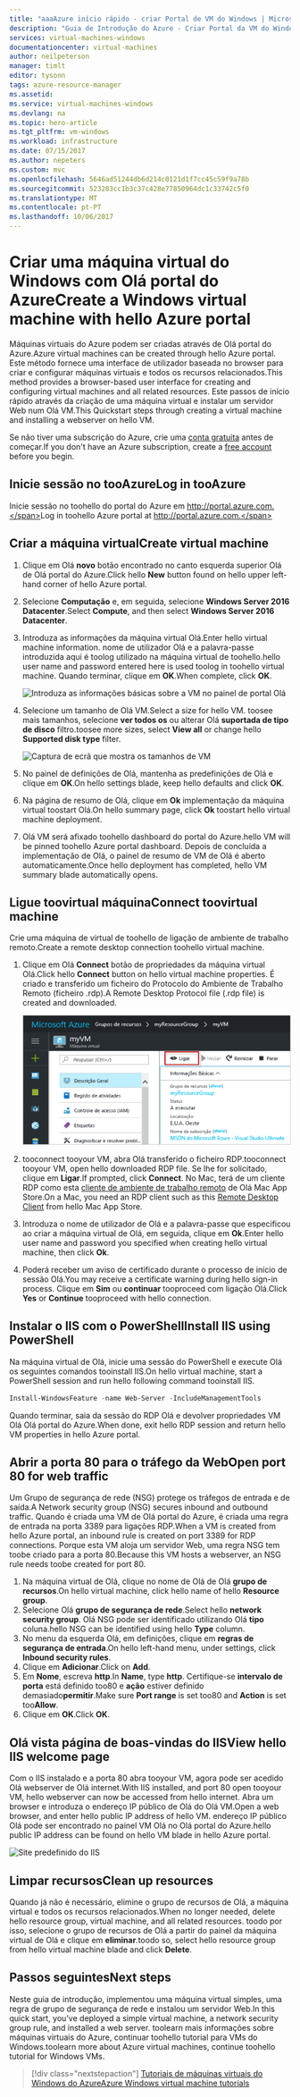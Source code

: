 ```yaml
---
title: "aaaAzure início rápido - criar Portal de VM do Windows | Microsoft Docs"
description: "Guia de Introdução do Azure - Criar Portal da VM do Windows"
services: virtual-machines-windows
documentationcenter: virtual-machines
author: neilpeterson
manager: timlt
editor: tysonn
tags: azure-resource-manager
ms.assetid: 
ms.service: virtual-machines-windows
ms.devlang: na
ms.topic: hero-article
ms.tgt_pltfrm: vm-windows
ms.workload: infrastructure
ms.date: 07/15/2017
ms.author: nepeters
ms.custom: mvc
ms.openlocfilehash: 5646ad51244db6d214c0121d1f7cc45c59f9a78b
ms.sourcegitcommit: 523283cc1b3c37c428e77850964dc1c33742c5f0
ms.translationtype: MT
ms.contentlocale: pt-PT
ms.lasthandoff: 10/06/2017
---
```

# <a name="create-a-windows-virtual-machine-with-hello-azure-portal"></a><span data-ttu-id="00845-103">Criar uma máquina virtual do Windows com Olá portal do Azure</span><span class="sxs-lookup"><span data-stu-id="00845-103">Create a Windows virtual machine with hello Azure portal</span></span>

<span data-ttu-id="00845-104">Máquinas virtuais do Azure podem ser criadas através de Olá portal do Azure.</span><span class="sxs-lookup"><span data-stu-id="00845-104">Azure virtual machines can be created through hello Azure portal.</span></span> <span data-ttu-id="00845-105">Este método fornece uma interface de utilizador baseada no browser para criar e configurar máquinas virtuais e todos os recursos relacionados.</span><span class="sxs-lookup"><span data-stu-id="00845-105">This method provides a browser-based user interface for creating and configuring virtual machines and all related resources.</span></span> <span data-ttu-id="00845-106">Este passos de início rápido através da criação de uma máquina virtual e instalar um servidor Web num Olá VM.</span><span class="sxs-lookup"><span data-stu-id="00845-106">This Quickstart steps through creating a virtual machine and installing a webserver on hello VM.</span></span>

<span data-ttu-id="00845-107">Se não tiver uma subscrição do Azure, crie uma [conta gratuita](https://azure.microsoft.com/free/?WT.mc_id=A261C142F) antes de começar.</span><span class="sxs-lookup"><span data-stu-id="00845-107">If you don't have an Azure subscription, create a [free account](https://azure.microsoft.com/free/?WT.mc_id=A261C142F) before you begin.</span></span>

## <a name="log-in-tooazure"></a><span data-ttu-id="00845-108">Inicie sessão no tooAzure</span><span class="sxs-lookup"><span data-stu-id="00845-108">Log in tooAzure</span></span>

<span data-ttu-id="00845-109">Inicie sessão no toohello do portal do Azure em http://portal.azure.com.</span><span class="sxs-lookup"><span data-stu-id="00845-109">Log in toohello Azure portal at http://portal.azure.com.</span></span>

## <a name="create-virtual-machine"></a><span data-ttu-id="00845-110">Criar a máquina virtual</span><span class="sxs-lookup"><span data-stu-id="00845-110">Create virtual machine</span></span>

1. <span data-ttu-id="00845-111">Clique em Olá **novo** botão encontrado no canto esquerda superior Olá de Olá portal do Azure.</span><span class="sxs-lookup"><span data-stu-id="00845-111">Click hello **New** button found on hello upper left-hand corner of hello Azure portal.</span></span>

2. <span data-ttu-id="00845-112">Selecione **Computação** e, em seguida, selecione **Windows Server 2016 Datacenter**.</span><span class="sxs-lookup"><span data-stu-id="00845-112">Select **Compute**, and then select **Windows Server 2016 Datacenter**.</span></span> 

3. <span data-ttu-id="00845-113">Introduza as informações da máquina virtual Olá.</span><span class="sxs-lookup"><span data-stu-id="00845-113">Enter hello virtual machine information.</span></span> <span data-ttu-id="00845-114">nome de utilizador Olá e a palavra-passe introduzida aqui é toolog utilizado na máquina virtual de toohello.</span><span class="sxs-lookup"><span data-stu-id="00845-114">hello user name and password entered here is used toolog in toohello virtual machine.</span></span> <span data-ttu-id="00845-115">Quando terminar, clique em **OK**.</span><span class="sxs-lookup"><span data-stu-id="00845-115">When complete, click **OK**.</span></span>

    ![Introduza as informações básicas sobre a VM no painel de portal Olá](./media/quick-create-portal/create-windows-vm-portal-basic-blade.png)  

4. <span data-ttu-id="00845-117">Selecione um tamanho de Olá VM.</span><span class="sxs-lookup"><span data-stu-id="00845-117">Select a size for hello VM.</span></span> <span data-ttu-id="00845-118">toosee mais tamanhos, selecione **ver todos os** ou alterar Olá **suportada de tipo de disco** filtro.</span><span class="sxs-lookup"><span data-stu-id="00845-118">toosee more sizes, select **View all** or change hello **Supported disk type** filter.</span></span> 

    ![Captura de ecrã que mostra os tamanhos de VM](./media/quick-create-portal/create-windows-vm-portal-sizes.png)  

5. <span data-ttu-id="00845-120">No painel de definições de Olá, mantenha as predefinições de Olá e clique em **OK**.</span><span class="sxs-lookup"><span data-stu-id="00845-120">On hello settings blade, keep hello defaults and click **OK**.</span></span>

6. <span data-ttu-id="00845-121">Na página de resumo de Olá, clique em **Ok** implementação da máquina virtual toostart Olá.</span><span class="sxs-lookup"><span data-stu-id="00845-121">On hello summary page, click **Ok** toostart hello virtual machine deployment.</span></span>

7. <span data-ttu-id="00845-122">Olá VM será afixado toohello dashboard do portal do Azure.</span><span class="sxs-lookup"><span data-stu-id="00845-122">hello VM will be pinned toohello Azure portal dashboard.</span></span> <span data-ttu-id="00845-123">Depois de concluída a implementação de Olá, o painel de resumo de VM de Olá é aberto automaticamente.</span><span class="sxs-lookup"><span data-stu-id="00845-123">Once hello deployment has completed, hello VM summary blade automatically opens.</span></span>


## <a name="connect-toovirtual-machine"></a><span data-ttu-id="00845-124">Ligue toovirtual máquina</span><span class="sxs-lookup"><span data-stu-id="00845-124">Connect toovirtual machine</span></span>

<span data-ttu-id="00845-125">Crie uma máquina de virtual de toohello de ligação de ambiente de trabalho remoto.</span><span class="sxs-lookup"><span data-stu-id="00845-125">Create a remote desktop connection toohello virtual machine.</span></span>

1. <span data-ttu-id="00845-126">Clique em Olá **Connect** botão de propriedades da máquina virtual Olá.</span><span class="sxs-lookup"><span data-stu-id="00845-126">Click hello **Connect** button on hello virtual machine properties.</span></span> <span data-ttu-id="00845-127">É criado e transferido um ficheiro do Protocolo do Ambiente de Trabalho Remoto (ficheiro .rdp).</span><span class="sxs-lookup"><span data-stu-id="00845-127">A Remote Desktop Protocol file (.rdp file) is created and downloaded.</span></span>

    ![Portal 9](./media/quick-create-portal/quick-create-portal/portal-quick-start-9.png) 

2. <span data-ttu-id="00845-129">tooconnect tooyour VM, abra Olá transferido o ficheiro RDP.</span><span class="sxs-lookup"><span data-stu-id="00845-129">tooconnect tooyour VM, open hello downloaded RDP file.</span></span> <span data-ttu-id="00845-130">Se lhe for solicitado, clique em **Ligar**.</span><span class="sxs-lookup"><span data-stu-id="00845-130">If prompted, click **Connect**.</span></span> <span data-ttu-id="00845-131">No Mac, terá de um cliente RDP como esta [cliente de ambiente de trabalho remoto](https://itunes.apple.com/us/app/microsoft-remote-desktop/id715768417?mt=12) de Olá Mac App Store.</span><span class="sxs-lookup"><span data-stu-id="00845-131">On a Mac, you need an RDP client such as this [Remote Desktop Client](https://itunes.apple.com/us/app/microsoft-remote-desktop/id715768417?mt=12) from hello Mac App Store.</span></span>

3. <span data-ttu-id="00845-132">Introduza o nome de utilizador de Olá e a palavra-passe que especificou ao criar a máquina virtual de Olá, em seguida, clique em **Ok**.</span><span class="sxs-lookup"><span data-stu-id="00845-132">Enter hello user name and password you specified when creating hello virtual machine, then click **Ok**.</span></span>

4. <span data-ttu-id="00845-133">Poderá receber um aviso de certificado durante o processo de início de sessão Olá.</span><span class="sxs-lookup"><span data-stu-id="00845-133">You may receive a certificate warning during hello sign-in process.</span></span> <span data-ttu-id="00845-134">Clique em **Sim** ou **continuar** tooproceed com ligação Olá.</span><span class="sxs-lookup"><span data-stu-id="00845-134">Click **Yes** or **Continue** tooproceed with hello connection.</span></span>


## <a name="install-iis-using-powershell"></a><span data-ttu-id="00845-135">Instalar o IIS com o PowerShell</span><span class="sxs-lookup"><span data-stu-id="00845-135">Install IIS using PowerShell</span></span>

<span data-ttu-id="00845-136">Na máquina virtual de Olá, inicie uma sessão do PowerShell e execute Olá os seguintes comandos tooinstall IIS.</span><span class="sxs-lookup"><span data-stu-id="00845-136">On hello virtual machine, start a PowerShell session and run hello following command tooinstall IIS.</span></span>

```powershell
Install-WindowsFeature -name Web-Server -IncludeManagementTools
```

<span data-ttu-id="00845-137">Quando terminar, saia da sessão do RDP Olá e devolver propriedades VM Olá Olá portal do Azure.</span><span class="sxs-lookup"><span data-stu-id="00845-137">When done, exit hello RDP session and return hello VM properties in hello Azure portal.</span></span>

## <a name="open-port-80-for-web-traffic"></a><span data-ttu-id="00845-138">Abrir a porta 80 para o tráfego da Web</span><span class="sxs-lookup"><span data-stu-id="00845-138">Open port 80 for web traffic</span></span> 

<span data-ttu-id="00845-139">Um Grupo de segurança de rede (NSG) protege os tráfegos de entrada e de saída.</span><span class="sxs-lookup"><span data-stu-id="00845-139">A Network security group (NSG) secures inbound and outbound traffic.</span></span> <span data-ttu-id="00845-140">Quando é criada uma VM de Olá portal do Azure, é criada uma regra de entrada na porta 3389 para ligações RDP.</span><span class="sxs-lookup"><span data-stu-id="00845-140">When a VM is created from hello Azure portal, an inbound rule is created on port 3389 for RDP connections.</span></span> <span data-ttu-id="00845-141">Porque esta VM aloja um servidor Web, uma regra NSG tem toobe criado para a porta 80.</span><span class="sxs-lookup"><span data-stu-id="00845-141">Because this VM hosts a webserver, an NSG rule needs toobe created for port 80.</span></span>

1. <span data-ttu-id="00845-142">Na máquina virtual de Olá, clique no nome de Olá de Olá **grupo de recursos**.</span><span class="sxs-lookup"><span data-stu-id="00845-142">On hello virtual machine, click hello name of hello **Resource group**.</span></span>
2. <span data-ttu-id="00845-143">Selecione Olá **grupo de segurança de rede**.</span><span class="sxs-lookup"><span data-stu-id="00845-143">Select hello **network security group**.</span></span> <span data-ttu-id="00845-144">Olá NSG pode ser identificado utilizando Olá **tipo** coluna.</span><span class="sxs-lookup"><span data-stu-id="00845-144">hello NSG can be identified using hello **Type** column.</span></span> 
3. <span data-ttu-id="00845-145">No menu da esquerda Olá, em definições, clique em **regras de segurança de entrada**.</span><span class="sxs-lookup"><span data-stu-id="00845-145">On hello left-hand menu, under settings, click **Inbound security rules**.</span></span>
4. <span data-ttu-id="00845-146">Clique em **Adicionar**.</span><span class="sxs-lookup"><span data-stu-id="00845-146">Click on **Add**.</span></span>
5. <span data-ttu-id="00845-147">Em **Nome**, escreva **http**.</span><span class="sxs-lookup"><span data-stu-id="00845-147">In **Name**, type **http**.</span></span> <span data-ttu-id="00845-148">Certifique-se **intervalo de porta** está definido too80 e **ação** estiver definido demasiado**permitir**.</span><span class="sxs-lookup"><span data-stu-id="00845-148">Make sure **Port range** is set too80 and **Action** is set too**Allow**.</span></span> 
6. <span data-ttu-id="00845-149">Clique em **OK**.</span><span class="sxs-lookup"><span data-stu-id="00845-149">Click **OK**.</span></span>


## <a name="view-hello-iis-welcome-page"></a><span data-ttu-id="00845-150">Olá vista página de boas-vindas do IIS</span><span class="sxs-lookup"><span data-stu-id="00845-150">View hello IIS welcome page</span></span>

<span data-ttu-id="00845-151">Com o IIS instalado e a porta 80 abra tooyour VM, agora pode ser acedido Olá webserver de Olá internet.</span><span class="sxs-lookup"><span data-stu-id="00845-151">With IIS installed, and port 80 open tooyour VM, hello webserver can now be accessed from hello internet.</span></span> <span data-ttu-id="00845-152">Abra um browser e introduza o endereço IP público de Olá do Olá VM.</span><span class="sxs-lookup"><span data-stu-id="00845-152">Open a web browser, and enter hello public IP address of hello VM.</span></span> <span data-ttu-id="00845-153">endereço IP público Olá pode ser encontrado no painel VM Olá no Olá portal do Azure.</span><span class="sxs-lookup"><span data-stu-id="00845-153">hello public IP address can be found on hello VM blade in hello Azure portal.</span></span>

![Site predefinido do IIS](./media/quick-create-powershell/default-iis-website.png) 

## <a name="clean-up-resources"></a><span data-ttu-id="00845-155">Limpar recursos</span><span class="sxs-lookup"><span data-stu-id="00845-155">Clean up resources</span></span>

<span data-ttu-id="00845-156">Quando já não é necessário, elimine o grupo de recursos de Olá, a máquina virtual e todos os recursos relacionados.</span><span class="sxs-lookup"><span data-stu-id="00845-156">When no longer needed, delete hello resource group, virtual machine, and all related resources.</span></span> <span data-ttu-id="00845-157">toodo por isso, selecione o grupo de recursos de Olá a partir do painel da máquina virtual de Olá e clique em **eliminar**.</span><span class="sxs-lookup"><span data-stu-id="00845-157">toodo so, select hello resource group from hello virtual machine blade and click **Delete**.</span></span>

## <a name="next-steps"></a><span data-ttu-id="00845-158">Passos seguintes</span><span class="sxs-lookup"><span data-stu-id="00845-158">Next steps</span></span>

<span data-ttu-id="00845-159">Neste guia de introdução, implementou uma máquina virtual simples, uma regra de grupo de segurança de rede e instalou um servidor Web.</span><span class="sxs-lookup"><span data-stu-id="00845-159">In this quick start, you’ve deployed a simple virtual machine, a network security group rule, and installed a web server.</span></span> <span data-ttu-id="00845-160">toolearn mais informações sobre máquinas virtuais do Azure, continuar toohello tutorial para VMs do Windows.</span><span class="sxs-lookup"><span data-stu-id="00845-160">toolearn more about Azure virtual machines, continue toohello tutorial for Windows VMs.</span></span>

> [!div class="nextstepaction"]
> [<span data-ttu-id="00845-161">Tutoriais de máquinas virtuais do Windows do Azure</span><span class="sxs-lookup"><span data-stu-id="00845-161">Azure Windows virtual machine tutorials</span></span>](./tutorial-manage-vm.md)
